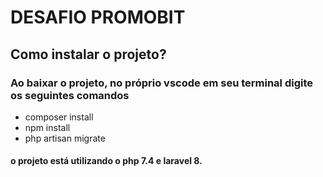 # DESAFIO PROMOBIT

## Como instalar o projeto?
### Ao baixar o projeto, no próprio vscode em seu terminal digite os seguintes comandos
- composer install
- npm install
- php artisan migrate


#### o projeto está utilizando o php 7.4 e laravel 8.
